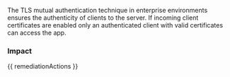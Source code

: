 
The TLS mutual authentication technique in enterprise environments ensures the authenticity of clients to the server. If incoming client certificates are enabled only an authenticated client with valid certificates can access the app.


### Impact
<!-- Add Impact here -->

<!-- DO NOT CHANGE -->
{{ remediationActions }}


